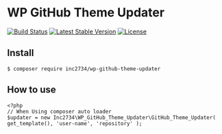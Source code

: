 # WP GitHub Theme Updater

[![Build Status](https://travis-ci.org/inc2734/wp-github-theme-updater.svg?branch=master)](https://travis-ci.org/inc2734/wp-github-theme-updater)
[![Latest Stable Version](https://poser.pugx.org/inc2734/wp-github-theme-updater/v/stable)](https://packagist.org/packages/inc2734/wp-github-theme-updater)
[![License](https://poser.pugx.org/inc2734/wp-github-theme-updater/license)](https://packagist.org/packages/inc2734/wp-github-theme-updater)

## Install
```
$ composer require inc2734/wp-github-theme-updater
```

## How to use
```
<?php
// When Using composer auto loader
$updater = new Inc2734\WP_GitHub_Theme_Updater\GitHub_Theme_Updater( get_template(), 'user-name', 'repository' );
```
